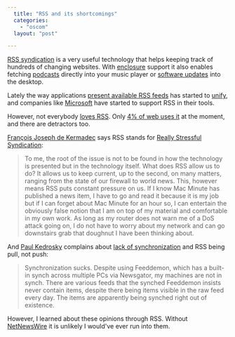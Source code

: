 ```yaml
---
  title: "RSS and its shortcomings"
  categories: 
    - "oscom"
  layout: "post"

---
```

[RSS syndication][1] is a very useful technology that helps keeping track of hundreds of changing websites. With [enclosure][2] support it also enables fetching [podcasts][3] directly into your music player or [software updates][4] into the desktop.

Lately the way applications [present available RSS feeds][5] has started to [unify][6], and companies like [Microsoft][7] have started to support RSS in their tools.

However, not everybody [loves RSS][8]. Only [4% of web uses it][9] at the moment, and there are detractors too.

[Fran&ccedil;ois Joseph de Kermadec][11] says RSS stands for [Really Stressful Syndication][10]:

> To me, the root of the issue is not to be found in how the technology is presented but in the technology itself. What does RSS allow us to do? It allows us to keep current, up to the second, on many matters, ranging from the state of our firewall to world news. This, however means RSS puts constant pressure on us. If I know Mac Minute has published a news item, I have to go and read it because it is my job but if I can forget about Mac Minute for an hour so, I can entertain the obviously false notion that I am on top of my material and comfortable in my own work. As long as my router does not warn me of a DoS attack going on, I do not have to worry about my network and can go downstairs grab that doughnut I have been thinking about.

And [Paul Kedrosky][12] complains about [lack of synchronization][13] and RSS being pull, not push:

> Synchronization sucks. Despite using Feeddemon, which has a built-in synch across multiple PCs via Newsgator, my machines are not in synch. There are various feeds that the synched Feeddemon insists never contain items, despite there being items visible in the raw feed every day. The items are apparently being synched right out of existence.

However, I learned about these opinions through RSS. Without [NetNewsWire][14] it is unlikely I would've ever run into them.

[1]: http://www.mezzoblue.com/subscribe/
[2]: http://blogs.law.harvard.edu/tech/enclosuresAggregators
[3]: http://en.wikipedia.org/wiki/Podcasting
[4]: http://www.speirs.org/appcasting/
[5]: http://bergie.iki.fi/midcom-permalink-9ff0a76805cdb7a8d92e963bd2cb2d69
[6]: http://feedicons.com/
[7]: http://blogs.msdn.com/rssteam/
[8]: http://www.fastcompany.com/magazine/99/tech-support.html
[9]: http://slashdot.org/article.pl?sid=06/01/01/1424220
[10]: http://www.oreillynet.com/pub/wlg/8904?CMP=OTC-13IV03560550&ATT=Really+stressful+syndication
[11]: http://www.oreillynet.com/pub/au/1339
[12]: http://paul.kedrosky.com/
[13]: http://paul.kedrosky.com/archives/002319.html
[14]: http://ranchero.com/netnewswire/